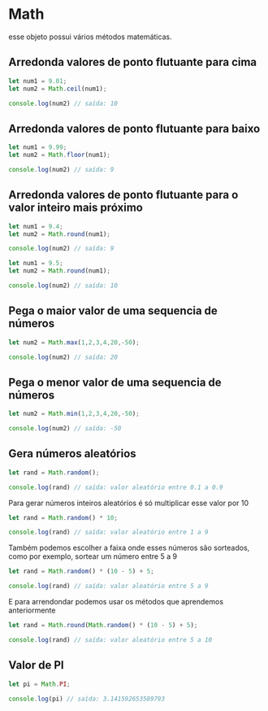 # Math

esse objeto possui vários métodos matemáticas.

## Arredonda valores de ponto flutuante para cima

```js
let num1 = 9.01;
let num2 = Math.ceil(num1);

console.log(num2) // saída: 10
```

## Arredonda valores de ponto flutuante para baixo

```js
let num1 = 9.99;
let num2 = Math.floor(num1);

console.log(num2) // saída: 9
```

## Arredonda valores de ponto flutuante para o valor inteiro mais próximo

```js
let num1 = 9.4;
let num2 = Math.round(num1);

console.log(num2) // saída: 9
```

```js
let num1 = 9.5;
let num2 = Math.round(num1);

console.log(num2) // saída: 10
```

## Pega o maior valor de uma sequencia de números

```js
let num2 = Math.max(1,2,3,4,20,-50);

console.log(num2) // saída: 20
```

## Pega o menor valor de uma sequencia de números

```js
let num2 = Math.min(1,2,3,4,20,-50);

console.log(num2) // saída: -50
```

## Gera números aleatórios

```js
let rand = Math.random();

console.log(rand) // saída: valor aleatório entre 0.1 a 0.9
```

Para gerar números inteiros aleatórios é só multiplicar esse valor por 10

```js
let rand = Math.random() * 10;

console.log(rand) // saída: valor aleatório entre 1 a 9
```

Também podemos escolher a faixa onde esses números são sorteados, como por exemplo, sortear um número entre 5 a 9

```js
let rand = Math.random() * (10 - 5) + 5;

console.log(rand) // saída: valor aleatório entre 5 a 9
```

E para arrendondar podemos usar os métodos que aprendemos anteriormente

```js
let rand = Math.round(Math.random() * (10 - 5) + 5);

console.log(rand) // saída: valor aleatório entre 5 a 10
```

## Valor de PI

```js
let pi = Math.PI;

console.log(pi) // saída: 3.141592653589793
```

